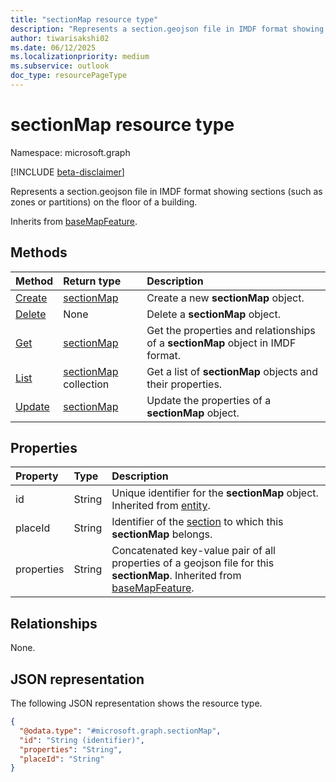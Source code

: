 ```yaml
---
title: "sectionMap resource type"
description: "Represents a section.geojson file in IMDF format showing sections (such as zones or partitions) on the floor of a building."
author: tiwarisakshi02
ms.date: 06/12/2025
ms.localizationpriority: medium
ms.subservice: outlook
doc_type: resourcePageType
---
```


# sectionMap resource type

Namespace: microsoft.graph

[!INCLUDE [beta-disclaimer](../../includes/beta-disclaimer.md)]

Represents a section.geojson file in IMDF format showing sections (such as zones or partitions) on the floor of a building.

Inherits from [baseMapFeature](../resources/basemapfeature.md).

## Methods
|Method|Return type|Description|
|:---|:---|:---|
|[Create](../api/levelmap-post-sections.md)|[sectionMap](../resources/sectionmap.md)|Create a new **sectionMap** object.|
|[Delete](../api/levelmap-delete-sections.md)|None|Delete a **sectionMap** object.|
|[Get](../api/sectionmap-get.md)|[sectionMap](../resources/sectionmap.md)|Get the properties and relationships of a **sectionMap** object in IMDF format.|
|[List](../api/levelmap-list-sections.md)|[sectionMap](../resources/sectionmap.md) collection|Get a list of **sectionMap** objects and their properties.|
|[Update](../api/sectionmap-update.md)|[sectionMap](../resources/sectionmap.md)|Update the properties of a **sectionMap** object.|

## Properties
|Property|Type|Description|
|:---|:---|:---|
|id|String|Unique identifier for the **sectionMap** object. Inherited from [entity](../resources/entity.md). |
|placeId|String|Identifier of the [section](./section.md) to which this **sectionMap** belongs.|
|properties|String|Concatenated key-value pair of all properties of a geojson file for this **sectionMap**. Inherited from [baseMapFeature](../resources/basemapfeature.md).|

## Relationships
None.

## JSON representation
The following JSON representation shows the resource type.
<!-- {
  "blockType": "resource",
  "keyProperty": "id",
  "@odata.type": "microsoft.graph.sectionMap",
  "baseType": "microsoft.graph.baseMapFeature",
  "openType": false
}
-->
``` json
{
  "@odata.type": "#microsoft.graph.sectionMap",
  "id": "String (identifier)",
  "properties": "String",
  "placeId": "String"
}
```

